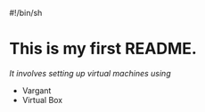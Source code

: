 #!/bin/sh
# **This is my first README.**

*It involves setting up virtual machines using*

* Vargant
* Virtual Box


